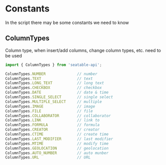 # Constants

In the script there may be some constants we need to know

## ColumnTypes

Column type, when insert/add columns, change column types, etc. need to be used

```javascript
import { ColumnTypes } from 'seatable-api';

ColumnTypes.NUMBER              // number
ColumnTypes.TEXT                // text
ColumnTypes.LONG_TEXT           // long text
ColumnTypes.CHECKBOX            // checkbox
ColumnTypes.DATE                // date & time
ColumnTypes.SINGLE_SELECT       // single select
ColumnTypes.MULTIPLE_SELECT     // multiple 
ColumnTypes.IMAGE               // image
ColumnTypes.FILE                // file
ColumnTypes.COLLABORATOR        // collaborator
ColumnTypes.LINK                // link to 
ColumnTypes.FORMULA             // formula
ColumnTypes.CREATOR             // creator
ColumnTypes.CTIME               // create time
ColumnTypes.LAST_MODIFIER       // last modifier
ColumnTypes.MTIME               // modify time
ColumnTypes.GEOLOCATION         // geolocation
ColumnTypes.AUTO_NUMBER         // auto munber
ColumnTypes.URL                 // URL
```
